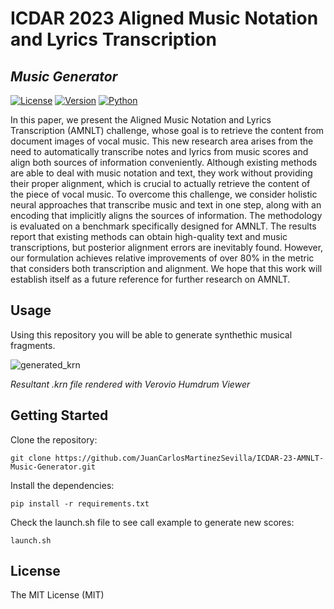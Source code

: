 # ICDAR 2023 Aligned Music Notation and Lyrics Transcription
## _Music Generator_

[![License](https://img.shields.io/static/v1?label=License&message=MIT&color=blue)]() [![Version](https://img.shields.io/static/v1?label=Version&message=1.0&color=)]() [![Python](https://img.shields.io/static/v1?label=Python&message=3.9&color=blue)]()

In this paper, we present the Aligned Music Notation and Lyrics Transcription (AMNLT) challenge, whose goal is to retrieve the content from document images of vocal music. This new research area arises from the need to automatically transcribe notes and lyrics from music scores and align both sources of information conveniently. Although existing methods are able to deal with music notation and text, they work without providing their proper alignment, which is crucial to actually retrieve the content of the piece of vocal music. To overcome this challenge, we consider holistic neural approaches that transcribe music and text in one step, along with an encoding that implicitly aligns the sources of information. The methodology is evaluated on a benchmark specifically designed for AMNLT. The results report that existing methods can obtain high-quality text and music transcriptions, but posterior alignment errors are inevitably found. However, our formulation achieves relative improvements of over 80\% in the metric that considers both transcription and alignment. We hope that this work will establish itself as a future reference for further research on AMNLT.

## Usage
Using this repository you will be able to generate synthethic musical fragments.

![generated_krn](https://github.com/JuanCarlosMartinezSevilla/ICDAR-23-AMNLT-Music-Generator/blob/main/examples/exampleCombined.png)

_Resultant .krn file rendered with Verovio Humdrum Viewer_

## Getting Started
Clone the repository:

```
git clone https://github.com/JuanCarlosMartinezSevilla/ICDAR-23-AMNLT-Music-Generator.git
```

Install the dependencies:

```
pip install -r requirements.txt
```


Check the launch.sh file to see call example to generate new scores:

```
launch.sh
```

## License

The MIT License (MIT)
